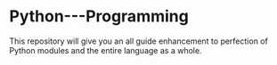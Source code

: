# Python---Programming
This repository will give you an all guide enhancement to perfection of Python modules and the entire language as a whole. 
